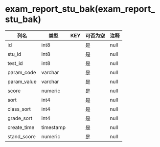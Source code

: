 # exam_report_stu_bak(exam_report_stu_bak)
| 列名   | 类型   | KEY  | 可否为空 | 注释   |
| ---- | ---- | ---- | ---- | ---- |
|id|int8||是|null|
|stu_id|int8||是|null|
|test_id|int8||是|null|
|param_code|varchar||是|null|
|param_value|varchar||是|null|
|score|numeric||是|null|
|sort|int4||是|null|
|class_sort|int4||是|null|
|grade_sort|int4||是|null|
|create_time|timestamp||是|null|
|stand_score|numeric||是|null|
